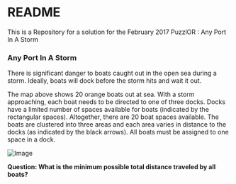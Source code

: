 # README #

This is a Repository for a solution for the February 2017 PuzzlOR : Any Port In A Storm

### Any Port In A Storm ###

There is significant danger to boats caught out in the open sea during a storm.  Ideally, boats will dock before the storm hits and wait it out. 

The map above shows 20 orange boats out at sea.  With a storm approaching, each boat needs to be directed to one of three docks.  Docks have a limited number of spaces available for boats (indicated by the rectangular spaces).  Altogether, there are 20 boat spaces available.  The boats are clustered into three areas and each area varies in distance to the docks (as indicated by the black arrows).  All boats must be assigned to one space in a dock.

![Image](http://www.puzzlor.com/images/portinastorm_JTv1.png)

**Question:  What is the minimum possible total distance traveled by all boats?**

